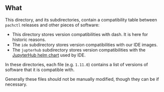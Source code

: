 ## What

This directory, and its subdirectories, contain a compatibility table between
`pachctl` releases and other pieces of software:

* This directory stores version compatibilities with dash. It is here for
historic reasons.
* The `ide` subdirectory stores version compatibilities with our IDE images.
* The `jupterhub` subdirectory stores version compatibilities with the
[JupyterHub helm chart](https://jupyterhub.github.io/helm-chart/) used by IDE. 

In these directories, each file (e.g. `1.11.0`) contains a list of versions of
software that it is compatible with.

Generally these files should not be manually modified, though they can be if
necessary.
